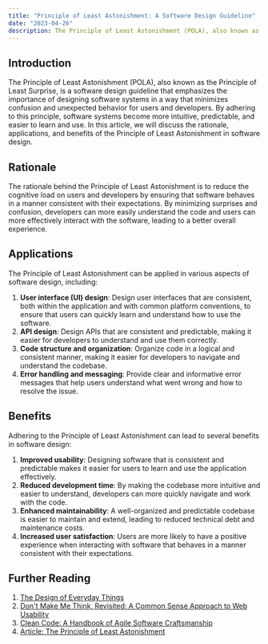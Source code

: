 ```yaml
---
title: "Principle of Least Astonishment: A Software Design Guideline"
date: "2023-04-26"
description: The Principle of Least Astonishment (POLA), also known as the Principle of Least Surprise, is a software design guideline that emphasizes the importance of designing software systems in a way that minimizes confusion and unexpected behavior for users and developers. 
---
```


## Introduction

The Principle of Least Astonishment (POLA), also known as the Principle of Least Surprise, is a software design guideline that emphasizes the importance of designing software systems in a way that minimizes confusion and unexpected behavior for users and developers. By adhering to this principle, software systems become more intuitive, predictable, and easier to learn and use. In this article, we will discuss the rationale, applications, and benefits of the Principle of Least Astonishment in software design.

## Rationale

The rationale behind the Principle of Least Astonishment is to reduce the cognitive load on users and developers by ensuring that software behaves in a manner consistent with their expectations. By minimizing surprises and confusion, developers can more easily understand the code and users can more effectively interact with the software, leading to a better overall experience.

## Applications

The Principle of Least Astonishment can be applied in various aspects of software design, including:

1. **User interface (UI) design**: Design user interfaces that are consistent, both within the application and with common platform conventions, to ensure that users can quickly learn and understand how to use the software.
2. **API design**: Design APIs that are consistent and predictable, making it easier for developers to understand and use them correctly.
3. **Code structure and organization**: Organize code in a logical and consistent manner, making it easier for developers to navigate and understand the codebase.
4. **Error handling and messaging**: Provide clear and informative error messages that help users understand what went wrong and how to resolve the issue.

## Benefits

Adhering to the Principle of Least Astonishment can lead to several benefits in software design:

1. **Improved usability**: Designing software that is consistent and predictable makes it easier for users to learn and use the application effectively.
2. **Reduced development time**: By making the codebase more intuitive and easier to understand, developers can more quickly navigate and work with the code.
3. **Enhanced maintainability**: A well-organized and predictable codebase is easier to maintain and extend, leading to reduced technical debt and maintenance costs.
4. **Increased user satisfaction**: Users are more likely to have a positive experience when interacting with software that behaves in a manner consistent with their expectations.

## Further Reading

1. [The Design of Everyday Things](https://amzn.to/3HgTDUu)
2. [Don't Make Me Think, Revisited: A Common Sense Approach to Web Usability](https://amzn.to/3n9m3ce)
3. [Clean Code: A Handbook of Agile Software Craftsmanship](https://amzn.to/40C4UWp)
4. [Article: The Principle of Least Astonishment](https://www.artima.com/weblogs/viewpost.jsp?thread=331531)
